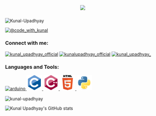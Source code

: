 <h1 align="center">
  <a href="https://git.io/typing-svg">
    <img src="https://readme-typing-svg.herokuapp.com/?lines=qGreetings,Programmers!👋;I'm+Kunal+Upadhyay...;This+is+my+profile!&center=true&size=30">
  </a>
</h1>

<p align="left"> <img src="https://komarev.com/ghpvc/?username=Kunal-Upadhyay&label=Profile%20views&color=red&style=flat" alt="Kunal-Upadhyay" /> </p>
<p align="left"> <a href="https://instagram.com/code_with_kunal" target="blank"><img src="https://instagram.fagr1-2.fna.fbcdn.net/v/t51.2885-19/s150x150/182833447_1209217089535473_3259063683807774380_n.jpg?_nc_ht=instagram.fagr1-2.fna.fbcdn.net&_nc_ohc=FckRnwre6wQAX8ayg_R&edm=ABfd0MgBAAAA&ccb=7-4&oh=b57964d31932a7c3338e026ea9046fb3&oe=61836D70&_nc_sid=7bff83" alt="@code_with_kunal" /></a> </p>
<h3 align="left">Connect with me:</h3>
<p align="left">
<a href="https://instagram.com/kunal_upadhyay_official" target="blank"><img align="center" src="https://raw.githubusercontent.com/rahuldkjain/github-profile-readme-generator/master/src/images/icons/Social/instagram.svg" alt="kunal_upadhyay_official" height="40" width="50" /></a>
<a href="https://www.youtube.com/c/kunalupadhyay_official" target="blank"><img align="center" src="https://raw.githubusercontent.com/rahuldkjain/github-profile-readme-generator/master/src/images/icons/Social/youtube.svg" alt="kunalupadhyay_official" height="40" width="50" /></a>
<a href="https://www.hackerrank.com/kunal_upadhyay_" target="blank"><img align="center" src="https://raw.githubusercontent.com/rahuldkjain/github-profile-readme-generator/master/src/images/icons/Social/hackerrank.svg" alt="kunal_upadhyay_" height="40" width="50" /></a>
</p>
<h3 align="left">Languages and Tools:</h3>
<p align="left"> <a href="https://www.arduino.cc/" target="_blank"> <img src="https://cdn.worldvectorlogo.com/logos/arduino-1.svg" alt="arduino" width="50" height="50"/> </a> <a href="https://www.cprogramming.com/" target="_blank"> <img src="https://raw.githubusercontent.com/devicons/devicon/master/icons/c/c-original.svg" alt="c" width="50" height="50"/> </a> <a href="https://www.w3schools.com/cpp/" target="_blank"> <img src="https://raw.githubusercontent.com/devicons/devicon/master/icons/cplusplus/cplusplus-original.svg" alt="cplusplus" width="50" height="50"/> </a> <a href="https://www.w3.org/html/" target="_blank"> <img src="https://raw.githubusercontent.com/devicons/devicon/master/icons/html5/html5-original-wordmark.svg" alt="html5" width="50" height="50"/> </a> <a href="https://www.python.org" target="_blank"> <img src="https://raw.githubusercontent.com/devicons/devicon/master/icons/python/python-original.svg" alt="python" width="50" height="50"/> </a> </p>
<p><img align="center" src="https://github-readme-stats.vercel.app/api/top-langs?username=kunal-upadhyay&show_icons=true&locale=en&layout=compact&theme=radical" alt="kunal-upadhyay" /></p>

![Kunal Upadhyay's GitHub stats](https://github-readme-stats.vercel.app/api?username=Kunal-Upadhyay&count_private=true&show_icons=true&theme=radical)
<!--
**Kunal-Upadhyay/Kunal-Upadhyay** is a ✨ _special_ ✨ repository because its `README.md` (this file) appears on your GitHub profile.
Here are some ideas to get you started:

- 🔭 I’m currently working on ...
- 🌱 I’m currently learning ...
- 👯 I’m looking to collaborate on ...
- 🤔 I’m looking for help with ...
- 💬 Ask me about ...
- 📫 How to reach me: ...
- 😄 Pronouns: ...
- ⚡ Fun fact: ...
-->
